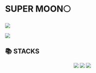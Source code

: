<div align=left><h1>SUPER MOON🌕</h1></div> 


<img src="https://github-readme-stats.vercel.app/api/top-langs/?username=Moondongoh&layout=compact"><br><br>
<img src="https://github-readme-stats.vercel.app/api?username=Moondongoh&show_icons=true">

<div align=left><h2>📚 STACKS</h2></div>
   <div align="center">
   <img src="https://img.shields.io/badge/Java-007396?style=flat&logo=Java&logoColor=white" />
   <img src="https://img.shields.io/badge/HTML5-E34F26?style=flat&logo=HTML5&logoColor=white" />
   <img src="https://img.shields.io/badge/CSS3-1572B6?style=flat&logo=CSS3&logoColor=white" />
</div>
 

